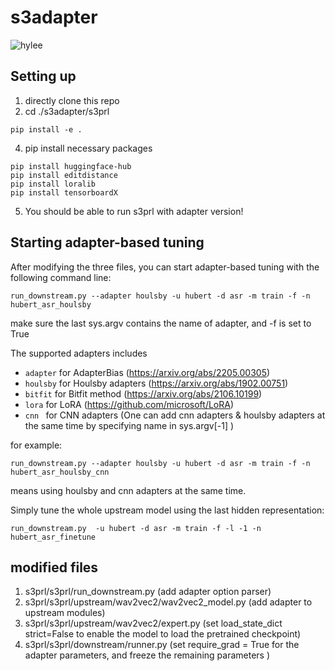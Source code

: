 # s3adapter
![hylee](314607574_429050795897685_2679697667455393463_n.jpg|width=100)
## Setting up
1. directly clone this repo
2. cd ./s3adapter/s3prl
```
pip install -e .
```
4. pip install necessary packages
```
pip install huggingface-hub
pip install editdistance
pip install loralib
pip install tensorboardX
```
5. You should be able to run s3prl with adapter version!


## Starting adapter-based tuning

After modifying the three files, you can start adapter-based tuning with the following command line:

    run_downstream.py --adapter houlsby -u hubert -d asr -m train -f -n hubert_asr_houlsby 

make sure the last sys.argv contains the name of adapter, and -f is set to True

The supported adapters includes
*   `adapter` for AdapterBias (https://arxiv.org/abs/2205.00305)
* `houlsby` for Houlsby adapters (https://arxiv.org/abs/1902.00751)
* `bitfit` for Bitfit method (https://arxiv.org/abs/2106.10199)
* `lora` for LoRA (https://github.com/microsoft/LoRA)
* `cnn ` for CNN adapters (One can add cnn adapters & houlsby adapters at the same time by specifying name in sys.argv[-1] )

for example:
    
    run_downstream.py --adapter houlsby -u hubert -d asr -m train -f -n hubert_asr_houlsby_cnn
    
means using houlsby and cnn adapters at the same time.

Simply tune the whole upstream model using the last hidden representation:

    run_downstream.py  -u hubert -d asr -m train -f -l -1 -n hubert_asr_finetune

## modified files
1. s3prl/s3prl/run_downstream.py (add adapter option parser)
2. s3prl/s3prl/upstream/wav2vec2/wav2vec2_model.py (add adapter to upstream modules)
3. s3prl/s3prl/upstream/wav2vec2/expert.py (set load_state_dict strict=False to enable the model to load the pretrained checkpoint)
4. s3prl/s3prl/downstream/runner.py (set require_grad = True for the adapter parameters, and freeze the remaining parameters )
